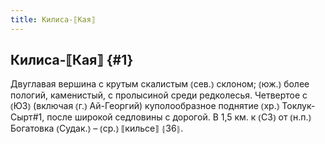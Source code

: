 ```yaml
---
title: Килиса-⟦Кая⟧
---
```

## Килиса-⟦Кая⟧ {#1}

Двуглавая вершина с крутым скалистым ⦅сев.⦆ склоном; ⦅юж.⦆ более пологий, каменистый, с пролысиной среди редколесья. Четвертое с ⦅ЮЗ⦆ (включая ⦅г.⦆ Ай-Георгий) куполообразное поднятие ⦅хр.⦆ Токлук-Сырт#1, после широкой седловины с дорогой. В 1,5 км. к ⦅СЗ⦆ от ⦅н.п.⦆ Богатовка ⦅Судак.⦆ – ⦅ср.⦆ ⟦кильсе⟧ ⦃З6⦄.
